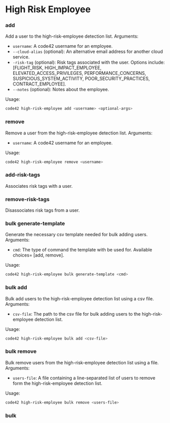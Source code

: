 # High Risk Employee

### add

Add a user to the high-risk-employee detection list. Arguments:
* `username`: A code42 username for an employee.
* `--cloud-alias` (optional): An alternative email address for another cloud service.
* `-risk-tag` (optional): Risk tags associated with the user.  Options include: [FLIGHT_RISK, HIGH_IMPACT_EMPLOYEE, 
    ELEVATED_ACCESS_PRIVILEGES, PERFORMANCE_CONCERNS, SUSPICIOUS_SYSTEM_ACTIVITY, POOR_SECURITY_PRACTICES, 
    CONTRACT_EMPLOYEE].
* `--notes` (optional): Notes about the employee.


Usage:
```bash
code42 high-risk-employee add <username> <optional-args>
```


### remove

Remove a user from the high-risk-employee detection list. Arguments:
* `username`: A code42 username for an employee.

Usage:
```bash
code42 high-risk-employee remove <username>
```

### add-risk-tags

Associates risk tags with a user.

### remove-risk-tags

Disassociates risk tags from a user.

### bulk generate-template

Generate the necessary csv template needed for bulk adding users. Arguments:
* `cmd`: The type of command the template with be used for. Available choices= [add, remove].

Usage:
```bash
code42 high-risk-employee bulk generate-template <cmd>
```

### bulk add

Bulk add users to the high-risk-employee detection list using a csv file. Arguments:
* `csv-file`: The path to the csv file for bulk adding users to the high-risk-employee detection list.

Usage:
```bash
code42 high-risk-employee bulk add <csv-file>
```

### bulk remove

Bulk remove users from the high-risk-employee detection list using a file. Arguments:
* `users-file`: A file containing a line-separated list of users to remove form the high-risk-employee detection
    list.

Usage:
```bash
code42 high-risk-employee bulk remove <users-file>
```

### bulk 
